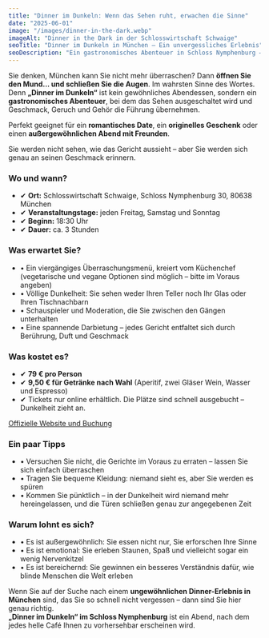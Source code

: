 ```yaml
---
title: "Dinner im Dunkeln: Wenn das Sehen ruht, erwachen die Sinne"
date: "2025-06-01"
image: "/images/dinner-in-the-dark.webp"
imageAlt: "Dinner in the Dark in der Schlosswirtschaft Schwaige"
seoTitle: "Dinner im Dunkeln in München – Ein unvergessliches Erlebnis"
seoDescription: "Ein gastronomisches Abenteuer in Schloss Nymphenburg – Abendessen in völliger Dunkelheit mit Überraschungsmenü, Emotionen und Sinneserfahrung. Nur in München."
---
```


Sie denken, München kann Sie nicht mehr überraschen? Dann **öffnen Sie den Mund... und schließen Sie die Augen**. Im wahrsten Sinne des Wortes.  Denn **„Dinner im Dunkeln“** ist kein gewöhnliches Abendessen, sondern ein **gastronomisches Abenteuer**, bei dem das Sehen ausgeschaltet wird und Geschmack, Geruch und Gehör die Führung übernehmen. 

Perfekt geeignet für ein **romantisches Date**, ein **originelles Geschenk** oder einen **außergewöhnlichen Abend mit Freunden**.  

Sie werden nicht sehen, wie das Gericht aussieht – aber Sie werden sich genau an seinen Geschmack erinnern.

### Wo und wann?

- ✔ **Ort:** Schlosswirtschaft Schwaige, Schloss Nymphenburg 30, 80638 München  
- ✔ **Veranstaltungstage:** jeden Freitag, Samstag und Sonntag  
- ✔ **Beginn:** 18:30 Uhr  
- ✔ **Dauer:** ca. 3 Stunden

### Was erwartet Sie?

- • Ein viergängiges Überraschungsmenü, kreiert vom Küchenchef  
      (vegetarische und vegane Optionen sind möglich – bitte im Voraus angeben)  
- • Völlige Dunkelheit: Sie sehen weder Ihren Teller noch Ihr Glas oder Ihren Tischnachbarn  
- • Schauspieler und Moderation, die Sie zwischen den Gängen unterhalten  
- • Eine spannende Darbietung – jedes Gericht entfaltet sich durch Berührung, Duft und Geschmack  

### Was kostet es?

- ✔ **79 € pro Person**  
- ✔ **9,50 € für Getränke nach Wahl** (Aperitif, zwei Gläser Wein, Wasser und Espresso)  
- ✔ Tickets nur online erhältlich. Die Plätze sind schnell ausgebucht – Dunkelheit zieht an.  

[Offizielle Website und Buchung](https://www.schlosswirtschaft-schwaige.de/veranstaltungen/dinner-in-the-dark/)

### Ein paar Tipps

- • Versuchen Sie nicht, die Gerichte im Voraus zu erraten – lassen Sie sich einfach überraschen  
- • Tragen Sie bequeme Kleidung: niemand sieht es, aber Sie werden es spüren  
- • Kommen Sie pünktlich – in der Dunkelheit wird niemand mehr hereingelassen, und die Türen schließen genau zur angegebenen Zeit  

### Warum lohnt es sich?

- • Es ist außergewöhnlich: Sie essen nicht nur, Sie erforschen Ihre Sinne  
- • Es ist emotional: Sie erleben Staunen, Spaß und vielleicht sogar ein wenig Nervenkitzel  
- • Es ist bereichernd: Sie gewinnen ein besseres Verständnis dafür, wie blinde Menschen die Welt erleben  

Wenn Sie auf der Suche nach einem **ungewöhnlichen Dinner-Erlebnis in München** sind, das Sie so schnell nicht vergessen – dann sind Sie hier genau richtig.  
**„Dinner im Dunkeln“ im Schloss Nymphenburg** ist ein Abend, nach dem jedes helle Café Ihnen zu vorhersehbar erscheinen wird.
